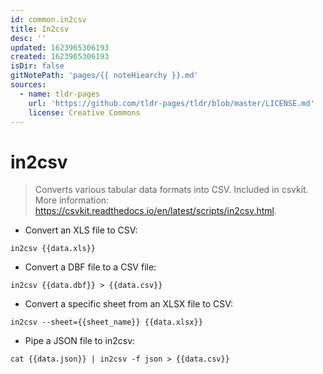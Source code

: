 ```yaml
---
id: common.in2csv
title: In2csv
desc: ''
updated: 1623965306193
created: 1623965306193
isDir: false
gitNotePath: 'pages/{{ noteHiearchy }}.md'
sources:
  - name: tldr-pages
    url: 'https://github.com/tldr-pages/tldr/blob/master/LICENSE.md'
    license: Creative Commons
---
```

# in2csv

> Converts various tabular data formats into CSV.
> Included in csvkit.
> More information: <https://csvkit.readthedocs.io/en/latest/scripts/in2csv.html>.

- Convert an XLS file to CSV:

`in2csv {{data.xls}}`

- Convert a DBF file to a CSV file:

`in2csv {{data.dbf}} > {{data.csv}}`

- Convert a specific sheet from an XLSX file to CSV:

`in2csv --sheet={{sheet_name}} {{data.xlsx}}`

- Pipe a JSON file to in2csv:

`cat {{data.json}} | in2csv -f json > {{data.csv}}`

